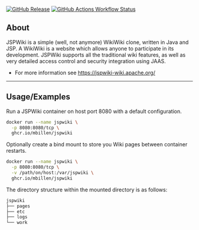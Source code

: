 [![GitHub Release](https://img.shields.io/github/v/release/mbillen/jspwiki.svg?style=flat-square)](https://github.com/mbillen/jspwiki/releases/latest)
[![GitHub Actions Workflow Status](https://img.shields.io/github/actions/workflow/status/mbillen/jspwiki/docker-publish.yml?label=docker-publish&logo=github&style=flat-square)](https://github.com/mbillen/jspwiki/actions?workflow=docker-publish)

## About

JSPWiki is a simple (well, not anymore) WikiWiki clone, written in Java
and JSP.  A WikiWiki is a website which allows anyone to participate
in its development.  JSPWiki supports all the traditional wiki features,
as well as very detailed access control and security integration using JAAS. 

* For more information see https://jspwiki-wiki.apache.org/
___

## Usage/Examples

Run a JSPWiki container on host port 8080 with a default configuration. 

```bash
docker run --name jspwiki \
  -p 8080:8080/tcp \
  ghcr.io/mbillen/jspwiki
```

Optionally create a bind mount to store you Wiki pages between container restarts.

```bash
docker run --name jspwiki \
  -p 8080:8080/tcp \
  -v /path/on/host:/var/jspwiki \
  ghcr.io/mbillen/jspwiki
```

The directory structure within the mounted directory is as follows:

```md
jspwiki
├── pages 
├── etc 
├── logs
└── work
```
